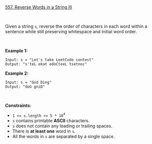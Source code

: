 [557. Reverse Words in a String III](https://leetcode.com/problems/reverse-words-in-a-string-iii/)

<br>

Given a string `s`, reverse the order of characters in each word within a sentence while still preserving whitespace and initial word order.

<br>

**Example 1:**

```
Input: s = "Let's take LeetCode contest"
Output: "s'teL ekat edoCteeL tsetnoc"
```

**Example 2:**

```
Input: s = "God Ding"
Output: "doG gniD"
```

<br>

**Constraints:**

+    `1 <= s.length <= 5 * 10`<sup>`4`</sup>
+    `s` contains printable **ASCII** characters.
+    `s` does not contain any leading or trailing spaces.
+    There is **at least one** word in `s`.
+    All the words in `s` are separated by a single space.
